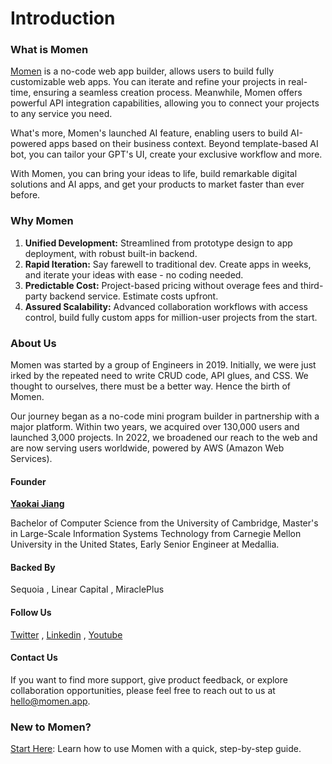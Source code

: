 # Introduction

### What is Momen

[Momen](http://momen.app) is a no-code web app builder, allows users to build fully customizable web apps. You can iterate and refine your projects in real-time, ensuring a seamless creation process. Meanwhile, Momen offers powerful API integration capabilities, allowing you to connect your projects to any service you need.

What's more, Momen's launched AI feature, enabling users to build AI-powered apps based on their business context. Beyond template-based AI bot, you can tailor your GPT's UI, create your exclusive workflow and more.

With Momen, you can bring your ideas to life, build remarkable digital solutions and AI apps, and get your products to market faster than ever before.

### Why Momen

1. **Unified Development:** Streamlined from prototype design to app deployment, with robust built-in backend.
2. **Rapid Iteration:** Say farewell to traditional dev. Create apps in weeks, and iterate your ideas with ease - no coding needed.
3. **Predictable Cost:** Project-based pricing without overage fees and third-party backend service. Estimate costs upfront.
4. **Assured Scalability:** Advanced collaboration workflows with access control, build fully custom apps for million-user projects from the start.

### About Us

Momen was started by a group of Engineers in 2019. Initially, we were just irked by the repeated need to write CRUD code, API glues, and CSS. We thought to ourselves, there must be a better way. Hence the birth of Momen.

Our journey began as a no-code mini program builder in partnership with a major platform. Within two years, we acquired over 130,000 users and launched 3,000 projects. In 2022, we broadened our reach to the web and are now serving users worldwide, powered by AWS (Amazon Web Services).

#### Founder

[**Yaokai Jiang**](https://www.linkedin.com/in/yaokai-jiang-21894924/)

Bachelor of Computer Science from the University of Cambridge, Master's in Large-Scale Information Systems Technology from Carnegie Mellon University in the United States, Early Senior Engineer at Medallia.

#### Backed By

Sequoia , Linear Capital , MiraclePlus

#### Follow Us

[Twitter](https://twitter.com/Momen\_HQ) , [Linkedin](https://www.linkedin.com/company/momen-hq/) , [Youtube](https://www.youtube.com/channel/UCItxhdjDH1L-C5Nhx7\_AKYQ)

#### Contact Us

If you want to find more support, give product feedback, or explore collaboration opportunities, please feel free to reach out to us at [hello@momen.app](mailto:hello@momen.app).

### New to Momen?

[Start Here](tutorial/how-to-build-a-cms-mvp-version-in-hours.md): Learn how to use Momen with a quick, step-by-step guide.
